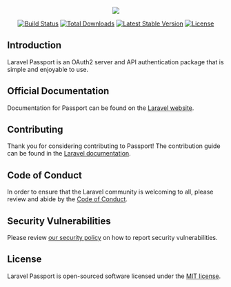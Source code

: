 <p align="center"><img loading="lazy" src="https://laravel.com/assets/img/components/logo-passport.svg"></p>

<p align="center">
<a href="https://github.com/laravel/passport/actions"><img loading="lazy" src="https://github.com/laravel/passport/workflows/tests/badge.svg" alt="Build Status"></a>
<a href="https://packagist.org/packages/laravel/passport"><img loading="lazy" src="https://poser.pugx.org/laravel/passport/d/total.svg" alt="Total Downloads"></a>
<a href="https://packagist.org/packages/laravel/passport"><img loading="lazy" src="https://poser.pugx.org/laravel/passport/v/stable.svg" alt="Latest Stable Version"></a>
<a href="https://packagist.org/packages/laravel/passport"><img loading="lazy" src="https://poser.pugx.org/laravel/passport/license.svg" alt="License"></a>
</p>

## Introduction

Laravel Passport is an OAuth2 server and API authentication package that is simple and enjoyable to use.

## Official Documentation

Documentation for Passport can be found on the [Laravel website](https://laravel.com/docs/master/passport).

## Contributing

Thank you for considering contributing to Passport! The contribution guide can be found in the [Laravel documentation](https://laravel.com/docs/contributions).

## Code of Conduct

In order to ensure that the Laravel community is welcoming to all, please review and abide by the [Code of Conduct](https://laravel.com/docs/contributions#code-of-conduct).

## Security Vulnerabilities

Please review [our security policy](https://github.com/laravel/passport/security/policy) on how to report security vulnerabilities.

## License

Laravel Passport is open-sourced software licensed under the [MIT license](LICENSE.md).

